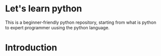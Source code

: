 # Let's learn python

This is a beginner-friendly python repository, starting from what is python to expert programmer uusing the python language.

# Introduction
